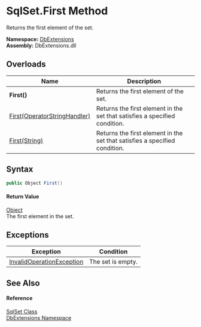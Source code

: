SqlSet.First Method
===================
Returns the first element of the set.
  
**Namespace:** [DbExtensions][1]  
**Assembly:** DbExtensions.dll

Overloads
---------

| Name                              | Description                                                                |
| --------------------------------- | -------------------------------------------------------------------------- |
| **First()**                       | Returns the first element of the set.                                      |
| [First(OperatorStringHandler)][2] | Returns the first element in the set that satisfies a specified condition. |
| [First(String)][3]                | Returns the first element in the set that satisfies a specified condition. |


Syntax
------

```csharp
public Object First()
```

#### Return Value
[Object][4]  
The first element in the set.

Exceptions
----------

| Exception                      | Condition         |
| ------------------------------ | ----------------- |
| [InvalidOperationException][5] | The set is empty. |


See Also
--------

#### Reference
[SqlSet Class][6]  
[DbExtensions Namespace][1]  

[1]: ../README.md
[2]: First_1.md
[3]: First_2.md
[4]: https://learn.microsoft.com/dotnet/api/system.object
[5]: https://learn.microsoft.com/dotnet/api/system.invalidoperationexception
[6]: README.md